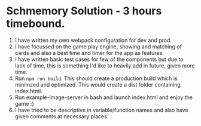 # Schmemory Solution - 3 hours timebound.

1. I have written my own webpack configuration for dev and prod.
2. I have focussed on the game play engine, showing and matching of cards and also a best time and timer for the app as features.
3. I have written basic test cases for few of the components but due to lack of time, this is something I'd like to heavily add in future, given more time.
4. Run ``` npm run build ```. This should create a production build which is minimzed and optimized. This would create a dist folder containing index.html.
5. Run example-image-server in bash and launch index.html and enjoy the game :)
6. I have tried to be descriptive in variable/function names and also have given comments at necessary places.



